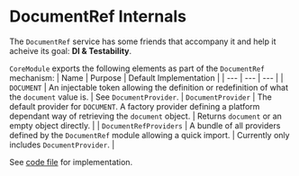 # DocumentRef Internals
The `DocumentRef` service has some friends that accompany it and help it acheive its goal: **DI & Testability**.

`CoreModule` exports the following elements as part of the `DocumentRef` mechanism:
| Name | Purpose | Default Implementation |
| ---  | ---     | ---                    |
| `DOCUMENT` | An injectable token allowing the definition or redefinition of what the `document` value is. | See `DocumentProvider`.
| `DocumentProvider` | The default provider for `DOCUMENT`. A factory provider defining a platform dependant way of retrieving the `document` object. | Returns `document` or an empty object directly. |
| `DocumentRefProviders` | A bundle of all providers defined by the `DocumentRef` module allowing a quick import. | Currently only includes `DocumentProvider`. |

See [code file](https://dev.azure.com/BeSpunky/BeSpunky%20Libraries/_git/angular-zen?path=%2Fprojects%2Fbespunky%2Fangular-zen%2Fcore%2FDocumentRef%2Fdocument-ref.service.ts&version=GBmaster) for implementation.